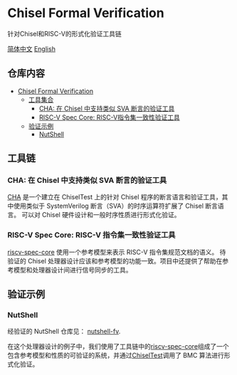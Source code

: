 # Chisel Formal Verification

针对Chisel和RISC-V的形式化验证工具链

[简体中文](./README_CN.md) [English](./README.md)

## 仓库内容 <!-- omit in toc -->

- [Chisel Formal Verification](#chisel-formal-verification)
  - [工具集合](#工具集合)
    - [CHA: 在 Chisel 中支持类似 SVA 断言的验证工具](#cha-在-chisel-中支持类似-sva-断言的验证工具)
    - [RISC-V Spec Core: RISC-V指令集一致性验证工具](#risc-v-spec-core-risc-v指令集一致性验证工具)
  - [验证示例](#验证示例)
    - [NutShell](#nutshell)

## 工具链

### CHA: 在 Chisel 中支持类似 SVA 断言的验证工具

[CHA](https://github.com/iscas-tis/CHA) 是一个建立在 ChiselTest 上的针对 Chisel 程序的断言语言和验证工具，其中使用类似于 SystemVerilog 断言（SVA）的时序运算符扩展了 Chisel 断言语言。
可以对 Chisel 硬件设计和一般时序性质进行形式化验证。

### RISC-V Spec Core: RISC-V 指令集一致性验证工具

[riscv-spec-core](https://github.com/iscas-tis/riscv-spec-core) 使用一个参考模型来表示 RISC-V 指令集规范文档的语义。
待验证的 Chisel 处理器设计应该和参考模型的功能一致。项目中还提供了帮助在参考模型和处理器设计间进行信号同步的工具。

## 验证示例

### NutShell

经验证的 NutShell 仓库见： [nutshell-fv](https://github.com/iscas-tis/nutshell-fv).

在这个处理器设计的例子中，我们使用了工具链中的[riscv-spec-core](https://github.com/iscas-tis/riscv-spec-core)组成了一个包含参考模型和性质的可验证的系统，并通过[ChiselTest](https://github.com/ucb-bar/chiseltest)调用了 BMC 算法进行形式化验证。
